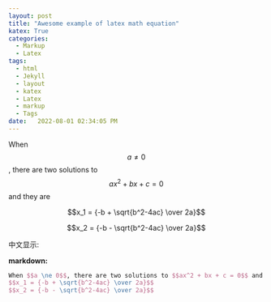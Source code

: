 ```yaml
---
layout: post
title: "Awesome example of latex math equation"
katex: True
categories:
  - Markup
  - Latex
tags:
  - html
  - Jekyll
  - layout
  - katex
  - Latex
  - markup
  - Tags
date:   2022-08-01 02:34:05 PM
---
```



When $$a \ne 0$$, there are two solutions to $$ax^2 + bx + c = 0$$ and they are

$$x_1 = {-b + \sqrt{b^2-4ac} \over 2a}$$

$$x_2 = {-b - \sqrt{b^2-4ac} \over 2a}$$

中文显示: 

**markdown:**

```tex
When $$a \ne 0$$, there are two solutions to $$ax^2 + bx + c = 0$$ and they are
$$x_1 = {-b + \sqrt{b^2-4ac} \over 2a}$$
$$x_2 = {-b - \sqrt{b^2-4ac} \over 2a}$$
```